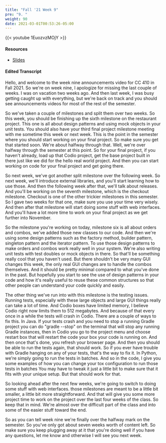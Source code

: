 ```yaml
---
title: "Fall '21 Week 9"
pre: "9. "
weight: 90
date: 2021-03-01T00:53:26-05:00
---
```


{{< youtube 1EuozvzMOjY >}}

#### Resources

* <a href="slides" target="_blank">Slides</a>

#### Edited Transcript

Hello, and welcome to the week nine announcements video for CC 410 in Fall 2021. So we're on week nine, I apologize for missing the last couple of weeks. I was on vacation two weeks ago. And then last week, I was busy getting caught up with everything, but we're back on track and you should see announcements videos for most of the rest of the semester. 

So we've taken a couple of milestones and split them over two weeks. So this week, you should be finishing up the sixth milestone on the restaurant project. This one is all about design patterns and using mock objects in your unit tests. You should also have your third final project milestone meeting with me sometime this week or next week. This is the point in the semester where you should start working on your final project. So make sure you get that started soon. We're about halfway through that. Well, we're over halfway through the semester at this point. So for your final project, if you haven't already, load up that Codio project, get the base project built in there just like we did for the hello real world project. And then you can start working on code for your final project and get going there.

 So next week, we've got another split milestone over the following week. So next week, we'll introduce external libraries, and you'll start learning how to use those. And then the following week after that, we'll talk about releases. And you'll be working on the seventh milestone, which is the checkout milestone. Checkout is one of the other trickier milestones in this semester. So I gave two weeks for that one, make sure you use your time very wisely. And then after that milestone will start doing some stuff with web interfaces. And you'll have a lot more time to work on your final project as we get further into November. 
 
 So the milestone you're working on today, milestone six is all about orders and combos, we've added those new classes to our code. And then we're using some design patterns such as the factory method, builder pattern, singleton pattern and the iterator pattern. To use those design patterns to make orders and combos work really well in your system. We're also writing unit tests with test doubles or mock objects in there. So that'll be something really cool that you haven't used. But there shouldn't be very many GUI changes this week, the only real GUI changes are to handle the combos themselves. And it should be pretty minimal compared to what you've done in the past. But hopefully you start to see the use of design patterns in your code and how it's really useful to reuse these common structures so that other people can understand your code quickly and easily. 
 
 The other thing we've run into with this milestone is the testing issues. Running tests, especially with these large objects and large GUI things really can take a lot of time. And Codio boxes have limited memory, I believe Codio right now limits them to 512 megabytes. And because of that every once in a while the tests will crash in Codio. There are a couple of ways to fix this. In Java. If your tests crash and you need to stop a running Gradle project you can do "gradle --stop" on the terminal that will stop any running Gradle instances, then in Codio you go to the project menu and choose restart box that will restart the code your box your code is running on. And then once that's done, you refresh your browser page. And then you should be able to run the tests again, that should work. So if you ever have trouble with Gradle hanging on any of your tests, that's the way to fix it. In Python, we're simply going to run the tests in batches. And so in the code, I give you some examples of how you can change your tox configuration to run those tests in batches You may have to tweak it just a little bit to make sure that it fits with your unique setup. But that should work for that. 
 
 So looking ahead after the next few weeks, we're going to switch to doing some stuff with web interfaces. those milestones are meant to be a little bit smaller, a little bit more straightforward. And that will give you some more project time to work on the project over the last four weeks of the class. So keep that in mind. We're almost over the difficult part of the class and into some of the easier stuff toward the end. 
 
 So as you can tell week nine we're finally over the halfway mark on the semester. So you've only got about seven weeks worth of content left. So make sure you keep plugging away at it that you're doing well if you have any questions, let me know and otherwise I will see you next week. 

